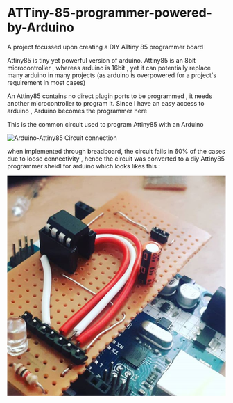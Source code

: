 # ATTiny-85-programmer-powered-by-Arduino
A project focussed upon creating a DIY ATtiny 85 programmer board

Attiny85 is tiny yet powerful version of arduino. Attiny85 is an 8bit microcontroller , whereas arduino is 16bit , yet it can potentially replace many arduino in many projects (as arduino is overpowered for a project's requirement in most cases)

An Attiny85 contains no direct plugin ports to be programmed , it needs another microcontroller to program it. Since I have an easy access to arduino , Arduino becomes the programmer here

This is the common circuit used to program Attiny85 with an Arduino

![Arduino-Attiny85 Circuit connection](https://external-content.duckduckgo.com/iu/?u=http%3A%2F%2Fwww.mlbelanger.com%2Fwp-content%2Fuploads%2Fattiny85-with-arduino-step3-4.jpg&f=1&nofb=1)

when implemented through breadboard, the circuit fails in 60% of the cases due to loose connectivity , hence the circuit was converted to a diy Attiny85 programmer sheidl for arduino which looks likes this :

![PCB Implementation](https://github.com/Chidhambararajan/ATTiny-85-programmer-powered-by-Arduino/blob/master/Capture.PNG?raw=true)
